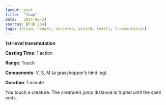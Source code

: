 ```yaml
---
layout: post
title:  "Jump"
date:   2014-08-24
sources: [PHB.254]
tags: [druid, ranger, sorcerer, wizard, level1, transmutation]
---
```


**1st-level transmutation**

**Casting Time**: 1 action

**Range**: Touch

**Components**: V, S, M (a grasshopper’s hind leg)

**Duration**: 1 minute

You touch a creature. The creature’s jump distance is tripled until the spell ends.